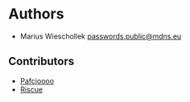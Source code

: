 # Authors
 - Marius Wieschollek <passwords.public@mdns.eu>

## Contributors
 - [Pafcioooo](https://github.com/pafcioooo)
 - [Riscue](https://github.com/Riscue)